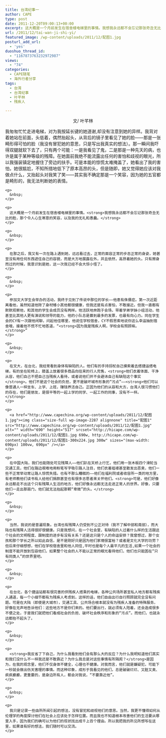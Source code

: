 ```yaml
---
title: 台湾纪事一
author: CAPE
type: post
date: 2011-12-20T09:00:13+00:00
excerpt: 这大概是一个月前发生在宿舍楼电梯里的事情。我想我永远都不会忘记那张奇丑无比的脸，那个令人心生寒意的笑容，以及我的无礼和愚蠢。
url: /2011/12/tai-wan-ji-shi-yi/
featured_image: /wp-content/uploads/2011/12/配图1.jpg
posturl_add_url:
  - 'yes'
duoshuo_thread_id:
  - "1167873763232972987"
views:
  - "74"
categories:
  - CAPE随笔
  - 海外行者分享
tags:
  - 台湾
  - 台湾纪事
  - 叶芊林
  - 残疾人

---
```

<p style="text-align: center;">
  文/ 叶芊林
</p>

<p style="text-align: center;">
  <p style="text-align: center;">
    <p>
      我匆匆忙忙走进电梯，对为我按延长键的她道谢,却没有注意到她的异样。我背对着她站在前面，头低着，偶然抬起头，从背后的镜子里看见了她的脸——那是一张畸形得可怕的脸（我没有冒犯她的意思，只是写出我真实的想法）。那一瞬间我吓得双腿就软下去了，只有两个可能：一是我看见了鬼，二是那是一种先天的病，也许是属于某种等级的残障。在她面前我绝不能流露出任何的害怕和歧视的眼光，所以我强装镇定地握住了旁边的扶手。可是本能的惊慌太难掩盖了，她看出了我的害怕，她很尴尬，不知所措地低下了原本高昂的头，但是随即，她又觉得她应该对我做点什么，又抬起头对我笑了笑——其实我不确定那是一个笑容，因为她的五官都是畸形的，我无法判断她的表情。
    </p>
    
    <p>
      &nbsp;
    </p>
    
    <p>
      这大概是一个月前发生在宿舍楼电梯里的事情。<strong>我想我永远都不会忘记那张奇丑无比的脸，那个令人心生寒意的笑容，以及我的无礼和愚蠢。</strong>
    </p>
    
    <p>
      &nbsp;
    </p>
    
    <p>
      在那之后，我又有一次在路上遇到她，远远看过去，正常的面容正常的步态正常的身姿，她甚至没有用任何东西遮住自己的容貌，而是大方地展露在外，并且依然，高昂着她的头。只有擦身而过的时候，我意识到是她，这一次我已经不会大惊小怪了。
    </p>
    
    <p>
      &nbsp;
    </p>
    
    <p>
      参加文大学生会举办的活动，我终于见到了传说中那位的学长——他患有侏儒症。第一次近距离看他，虽然知道他除了身材矮小其他都很健康，但我还是有点害怕，不敢接近。但我一直都有默默观察他，和其他的学生会成员没有两样。他活跃地奔跑于会场，带着学弟学妹小组活动，他甚至比其他人更有演说和领导的能力，他的小队总是募到最多的发票，也最有向心力。同在学生会的CY有一次跟他闲聊，问起他住哪里，他说住学校宿舍，CY不假思索地说你这么幸运抽到宿舍哦，接着他不慌不忙地答道，“<strong>因为我是残疾人啊，学校会有照顾嘛。</strong>”
    </p>
    
    <p>
      &nbsp;
    </p>
    
    <p>
      在文大，在台北，我经常看到身体有缺陷的人。他们有的手持拐杖自己摸索着去搭捷运搭电梯，有的坐在轮椅上，膝盖上放着很多商品向往来的行人兜售，<strong>他们衣着体面、干净从容，他们自己不把自己当残疾人看待，或者说他们并不会避讳自己有缺陷这个事实</strong>。他们不是这个社会的负担，更不是破坏城市形象的“污点”——<strong>他们可以像普通人一样坐车、上学、上班，赚钱养活自己。正因为他们的从容和大方，台湾人很习惯他们的存在，他们是朋友，是很平等的一起上学的同学、一起工作的同事，没有不一样。</strong>
    </p>
    
    <p>
      <a href="http://www.capechina.org/wp-content/uploads/2011/12/配图1.jpg"><img class="size-full wp-image-2287 alignnone" title="配图1" src="http://www.capechina.org/wp-content/uploads/2011/12/配图1.jpg" alt="" width="690" height="517" srcset="http://hicape.com/wp-content/uploads/2011/12/配图1.jpg 690w, http://hicape.com/wp-content/uploads/2011/12/配图1-300x224.jpg 300w" sizes="(max-width: 690px) 100vw, 690px" /></a>
    </p>
    
    <p>
      在中国大陆，我们也能随处可见残障人——他们趴在天桥上行乞，他们用一张木板四个滑轮当交通工具，他们在路边艰难地用粉笔写字吸引路人注目，他们衣着褴褛甚至散发出恶臭，他们一些不正常举动常让路人惊慌失措。也有不那么糟糕的——他们在福利院或者收容所一类的地方里，有老师教他们读书有人给他们捐款甚至也有很多志愿者来关怀他们。<strong>可是，他们好像永远都走不出这个只有残障人生活的地方，他们好像永远都无法走进正常人的世界。好像，只要他们一走出那扇门，他们就无法抬起那颗“卑微”的头。</strong>
    </p>
    
    <p>
      &nbsp;
    </p>
    
    <p>
      当然，我说的是普遍现象。台湾也有残障人仍受到不公正对待（我不了解中部和南部），而大陆也有残障人活得很好很健康。只是我想问，在一个社会里，有缺陷的人过着什么样的生活跟这个社会的文明程度、跟制度的进步有没有关系？还是这只是个人的命运安排？我曾想过，那个女孩和那个学长之所以如此自信，是不是刚好只是因为他们家境很富裕？或者是文化大学的功劳？但后来仔细想想，他们在学校宿舍里和他人同住,平时也是每个人最平凡的生活,如果一个社会的制度不能开放到包容他们，如果整个社会的人不能以正常的眼光看待他们，他们也只能困在“只有同类人”的世界里吧。
    </p>
    
    <p>
      &nbsp;
    </p>
    
    <p>
      在台北，各个捷运站都有很完善的供残疾人搭乘的电梯，各种公共场所甚至私人地方都有残疾人通道，每一个小细节都有为残疾人考虑到，这样的话，他们自由出行自行照顾就完全没有问题。可是在大陆（即使是大城市），交通工具、公共场合根本就没有为残疾人准备的特殊服务，好像在无声地告诉他们：这些地方不是你们来的。他们要出行，就必须有人陪着，还会造成很多不便之处，于是我们就把他们看成社会的负担、破坏社会秩序和形象的“污点”。而他们，也就永远都抬不起头了。
    </p>
    
    <p>
      &nbsp;
    </p>
    
    <p>
      <strong>我反省了下自己，为什么我看到他们会有那么大的反应？为什么我明知道他们其实和我们没什么不一样我还是不敢靠近？为什么我总是对这些事情有所隔阂？</strong>是因为，在我的观念里，他们不仅身体不健全，心理也不健康。对我而言，他们就是嫌疑犯，可能下一秒就会做出伤天害理的事情。而这种印象，成形于我看见的他们，总是破破烂烂、又脏又臭、疯疯癫癫，更重要的，是身边所有人，都会对我说，“不要靠近他”。
    </p>
    
    <p>
      &nbsp;
    </p>
    
    <p>
      我只是记录一些由所所闻引起的想法，没有冒犯和歧视他们的意思。当然，我更不懂得如何从伦理学的角度探讨他们在社会上应该处于怎样位置。而且我也不知道根本改善他们的生活要从哪里入手，因为我们的确可以为他们的现状找出成千上百个理由。所以我把我的所见所想写在这里，如果谁有好的想法，我们随时可以交流。
    </p>